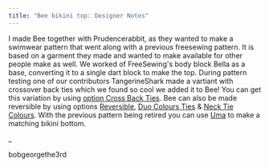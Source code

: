 ```yaml
---
title: "Bee bikini top: Designer Notes"
---
```


I made Bee together with Prudencerabbit, as they wanted to make a swimwear pattern that went along with a previous freesewing pattern.
It is based on a garment they made and wanted to make available for other people make as well.
We worked of FreeSewing's body block Bella as a base, converting it to a single dart block to make the top.
During pattern testing one of our contributors TangerineShark made a vartiant with crossover back ties which we found so cool we added it to Bee!
You can get this variation by using [option Cross Back Ties](/docs/designs/bee/options/crossbackties/).
Bee can also be made reversible by using options [Reversible](/docs/designs/bee/options/reversible), [Duo Colours Ties](/docs/designs/bee/options/duocolorties) & [Neck Tie Colours](/docs/designs/bee/options/necktiecolours).
With the previous pattern being retired you can use [Uma](docs/designs/uma) to make a matching bikini bottom.

_

bobgeorgethe3rd
